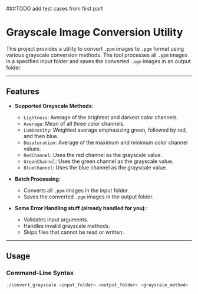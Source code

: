 ###TODO add test cases from first part

# Grayscale Image Conversion Utility

This project provides a utility to convert `.ppm` images to `.pgm` format using various grayscale conversion methods. The tool processes all `.ppm` images in a specified input folder and saves the converted `.pgm` images in an output folder.

---

## Features 

- **Supported Grayscale Methods**:
  - `Lightness`: Average of the brightest and darkest color channels.
  - `Average`: Mean of all three color channels.
  - `Luminosity`: Weighted average emphasizing green, followed by red, and then blue.
  - `Desaturation`: Average of the maximum and minimum color channel values.
  - `RedChannel`: Uses the red channel as the grayscale value.
  - `GreenChannel`: Uses the green channel as the grayscale value.
  - `BlueChannel`: Uses the blue channel as the grayscale value.

- **Batch Processing**:
  - Converts all `.ppm` images in the input folder.
  - Saves the converted `.pgm` images in the output folder.

- **Some Error Handling stuff (already handled for you):**:
  - Validates input arguments.
  - Handles invalid grayscale methods.
  - Skips files that cannot be read or written.


---

## Usage

### Command-Line Syntax

```bash
./convert_grayscale <input_folder> <output_folder> <grayscale_method>
